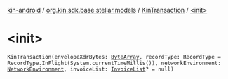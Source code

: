 [kin-android](../../index.md) / [org.kin.sdk.base.stellar.models](../index.md) / [KinTransaction](index.md) / [&lt;init&gt;](./-init-.md)

# &lt;init&gt;

`KinTransaction(envelopeXdrBytes: `[`ByteArray`](https://kotlinlang.org/api/latest/jvm/stdlib/kotlin/-byte-array/index.html)`, recordType: RecordType = RecordType.InFlight(System.currentTimeMillis()), networkEnvironment: `[`NetworkEnvironment`](../-network-environment/index.md)`, invoiceList: `[`InvoiceList`](../../org.kin.sdk.base.models/-invoice-list/index.md)`? = null)`